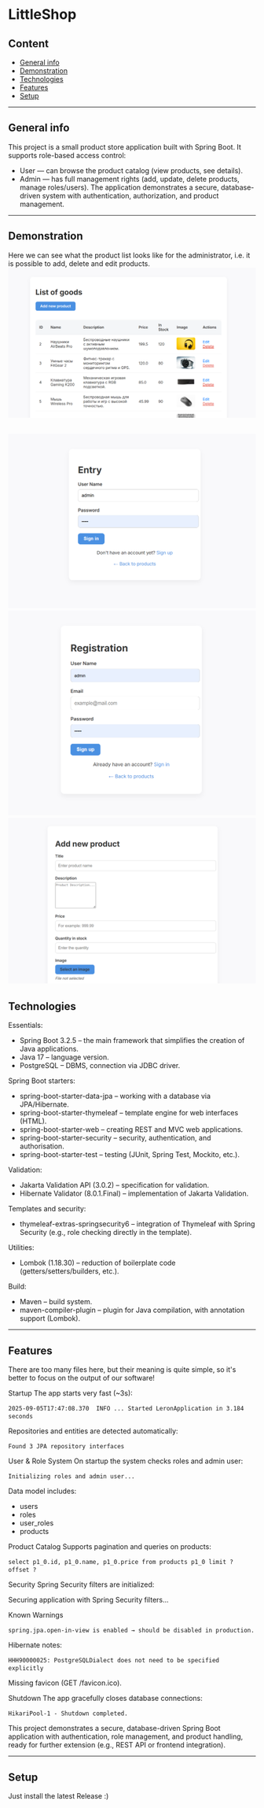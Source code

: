 # LittleShop

## Content
* [General info](#general-info)
* [Demonstration](#demonstration)
* [Technologies](#technologies)
* [Features](#features)
* [Setup](#setup)
---
## General info
This project is a small product store application built with Spring Boot.
It supports role-based access control:
- User — can browse the product catalog (view products, see details).
- Admin — has full management rights (add, update, delete products, manage roles/users).
The application demonstrates a secure, database-driven system with authentication, authorization, and product management.

---
## Demonstration
Here we can see what the product list looks like for the administrator, i.e. it is possible to add, delete and edit products.
![photo1](./photo/photo1.png)


![photo2](./photo/photo2.png)
![photo3](./photo/photo3.png)
![photo4](./photo/photo4.png)
---
## Technologies
Essentials:
- Spring Boot 3.2.5 – the main framework that simplifies the creation of Java applications.
- Java 17 – language version.
- PostgreSQL – DBMS, connection via JDBC driver.

Spring Boot starters:
- spring-boot-starter-data-jpa – working with a database via JPA/Hibernate.
- spring-boot-starter-thymeleaf – template engine for web interfaces (HTML).
- spring-boot-starter-web – creating REST and MVC web applications.
- spring-boot-starter-security – security, authentication, and authorisation.
- spring-boot-starter-test – testing (JUnit, Spring Test, Mockito, etc.).

Validation:
- Jakarta Validation API (3.0.2) – specification for validation.
- Hibernate Validator (8.0.1.Final) – implementation of Jakarta Validation.

Templates and security:
- thymeleaf-extras-springsecurity6 – integration of Thymeleaf with Spring Security (e.g., role checking directly in the template).

Utilities:
- Lombok (1.18.30) – reduction of boilerplate code (getters/setters/builders, etc.).

Build:
- Maven – build system.
- maven-compiler-plugin – plugin for Java compilation, with annotation support (Lombok).

---
## Features

There are too many files here, but their meaning is quite simple, so it's better to focus on the output of our software!

Startup
The app starts very fast (~3s):
```
2025-09-05T17:47:08.370  INFO ... Started LeronApplication in 3.184 seconds
```

Repositories and entities are detected automatically:
```
Found 3 JPA repository interfaces
```

User & Role System
On startup the system checks roles and admin user:
```
Initializing roles and admin user...
```


Data model includes:
- users
- roles
- user_roles
- products

Product Catalog
Supports pagination and queries on products:
```
select p1_0.id, p1_0.name, p1_0.price from products p1_0 limit ? offset ?
```

Security
Spring Security filters are initialized:

Securing application with Spring Security filters...

Known Warnings
```
spring.jpa.open-in-view is enabled → should be disabled in production.
```

Hibernate notes:
```
HHH90000025: PostgreSQLDialect does not need to be specified explicitly
```
Missing favicon (GET /favicon.ico).

Shutdown
The app gracefully closes database connections:
```
HikariPool-1 - Shutdown completed.
```
This project demonstrates a secure, database-driven Spring Boot application with authentication, role management, and product handling, ready for further extension (e.g., REST API or frontend integration).

---
## Setup
Just install the latest Release :)
